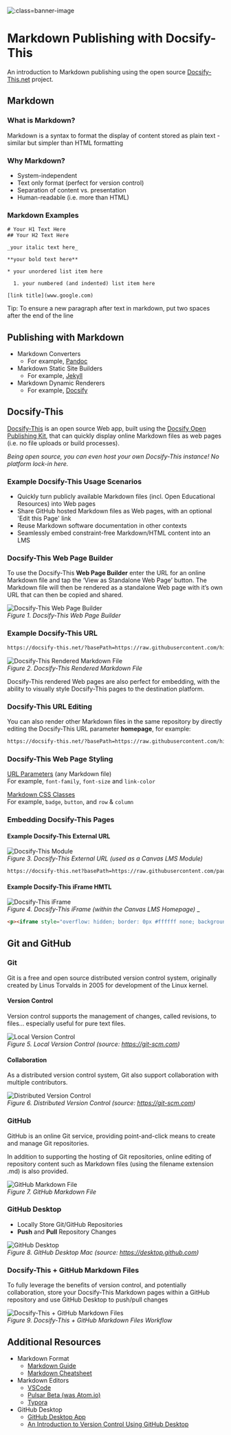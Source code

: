 ![](images/pawel-czerwinski-EIfU0IUqZw8-unsplash.jpg ':class=banner-image')

# Markdown Publishing with Docsify-This <!-- {docsify-ignore} -->

An introduction to Markdown publishing using the open source [Docsify-This.net](https://docsify-this.net/) project.

## Markdown

### What is Markdown? 
Markdown is a syntax to format the display of content stored as plain text - similar but simpler than HTML formatting

### Why Markdown? 

* System-independent
* Text only format (perfect for version control)
* Separation of content vs. presentation
* Human-readable (i.e. more than HTML)

### Markdown Examples

```
# Your H1 Text Here  
## Your H2 Text Here  

_your italic text here_  

**your bold text here**  

* your unordered list item here  

  1. your numbered (and indented) list item here   

[link title](www.google.com)  
```
Tip: To ensure a new paragraph after text in markdown, put two spaces after the end of the line

## Publishing with Markdown

* Markdown Converters
  * For example, [Pandoc](https://pandoc.org/)
* Markdown Static Site Builders
  * For example, [Jekyll](https://jekyllrb.com/)
* Markdown Dynamic Renderers
  * For example, [Docsify](https://docsify.js.org)

## Docsify-This

[Docsify-This](https://github.com/hibbitts-design/docsify-this) is an open source Web app, built using the [Docsify Open Publishing Kit](https://github.com/hibbitts-design/docsify-open-publishing-starter-kit), that can quickly display online Markdown files as web pages (i.e. no file uploads or build processes).   

_Being open source, you can even host your own Docsify-This instance! No platform lock-in here._

### Example Docsify-This Usage Scenarios

* Quickly turn publicly available Markdown files (incl. Open Educational Resources) into Web pages
* Share GitHub hosted Markdown files as Web pages, with an optional 'Edit this Page' link
* Reuse Markdown software documentation in other contexts
* Seamlessly embed constraint-free Markdown/HTML content into an LMS

### Docsify-This Web Page Builder

To use the Docsify-This **Web Page Builder** enter the URL for an online Markdown file and tap the ‘View as Standalone Web Page’ button. The Markdown file will then  be rendered as a standalone Web page with it’s own URL that can then be copied and shared.

![Docsify-This Web Page Builder](images/docsify-this-web-page-builder.png ':class=image-75')  
_Figure 1. Docsify-This Web Page Builder_

### Example Docsify-This URL

```html
https://docsify-this.net/?basePath=https://raw.githubusercontent.com/hibbitts-design/docsify-this-one-page-article/main&homepage=home.md
```

![Docsify-This Rendered Markdown File](images/docsify-this-rendered-markdown-file.png ':class=image-75')  
_Figure 2. Docsify-This Rendered Markdown File_

Docsify-This rendered Web pages are also perfect for embedding, with the ability to visually style Docsify-This pages to the destination platform.

### Docsify-This URL Editing

You can also render other Markdown files in the same repository by directly editing the Docsify-This URL parameter **homepage**, for example:

```html
https://docsify-this.net/?basePath=https://raw.githubusercontent.com/hibbitts-design/docsify-this-one-page-article/main&homepage=anotherfile.md
```

### Docsify-This Web Page Styling

[URL Parameters](https://docsify-this.net/#/?id=page-appearance-url-parameters) (any Markdown file)  
For example, `font-family`, `font-size` and `link-color`  

[Markdown CSS Classes](https://docsify-this.net/#/?id=supported-markdown-css-classes)  
For example, `badge`, `button`, and `row` & `column`

### Embedding Docsify-This Pages

#### Example Docsify-This External URL 

![Docsify-This Module](images/docsify-this-module.png ':class=image-75')  
_Figure 3. Docsify-This External URL (used as a Canvas LMS Module)_

```html
https://docsify-this.net?basePath=https://raw.githubusercontent.com/paulhibbitts/cmpt-363/main/docs/222&homepage=week-01.md&toc-narrow=true&font-family=Lato%20Extended,Lato,Helvetica%20Neue,Helvetica, Arial,sans-serif&font-size=1&hide-credits=true
```

#### Example Docsify-This iFrame HMTL

![Docsify-This iFrame](images/docsify-this-iframe.png ':class=image-75')  
_Figure 4. Docsify-This iFrame (within the Canvas LMS Homepage)_
_

```html
<p><iframe style="overflow: hidden; border: 0px #ffffff none; background: #ffffff;" src="https://docsify-this.net?basePath=https://raw.githubusercontent.com/paulhibbitts/cmpt-363-222-pages-demo/main&amp;homepage=home.md&amp;font-family=Lato%20Extended,%20Lato,Helvetica%20Neue,%20Helvetica,%20Arial,%20sans-serif&font-size=1&link-color=0374B5&hide-credits=true" width="800px" height="1450px" allowfullscreen="allowfullscreen"></iframe></p>
```

## Git and GitHub

### Git

Git is a free and open source distributed version control system,  originally created by Linus Torvalds in 2005 for development of the Linux kernel. 

#### Version Control

Version control supports the management of changes, called revisions, to files… especially useful for pure text files.

![Local Version Control](images/local.png ':class=image-75')  
_Figure 5. Local Version Control (source: https://git-scm.com)_

#### Collaboration

As a distributed version control system, Git also support collaboration with multiple contributors.

![Distributed Version Control](images/distributed.png ':class=image-75')  
_Figure 6. Distributed Version Control (source: https://git-scm.com)_

### GitHub

GitHub is an online Git service, providing point-and-click means to create and manage Git repositories.

In addition to supporting the hosting of Git repositories, online editing of repository content such as Markdown files (using the filename extension .md) is also provided.

![GitHub Markdown File](images/github-markdown-file.png ':class=image-75')  
_Figure 7. GitHub Markdown File_

### GitHub Desktop
  
* Locally Store Git/GitHub Repositories  
* **Push** and **Pull** Repository Changes  

![GitHub Desktop](images/github-desktop-screenshot-mac.png ':class=image-75')  
_Figure 8. GitHub Desktop Mac (source: https://desktop.github.com)_

### Docsify-This + GitHub Markdown Files 

To fully leverage the benefits of version control, and potentially collaboration, store your Docsify-This Markdown pages within a GitHub repository and use GitHub Desktop to push/pull changes

![Docsify-This + GitHub Markdown Files](images/docsify-this-github.png ':class=image-75')  
_Figure 9. Docsify-This + GitHub Markdown Files Workflow_

## Additional Resources

* Markdown Format
  * [Markdown Guide](http://markdownguide.org)
  * [Markdown Cheatsheet](http://github.com/adam-p/markdown-here/wiki/Markdown-Cheatsheet)
* Markdown Editors
  * [VSCode](https://code.visualstudio.com/)
  * [Pulsar Beta (was Atom.io)](https://pulsar-edit.dev/)
  * [Typora](https://typora.io/)
* GitHub Desktop
  * [GitHub Desktop App](https://desktop.github.com/)
  * [An Introduction to Version Control Using GitHub Desktop](http://programminghistorian.org/en/lessons/retired/getting-started-with-github-desktop)